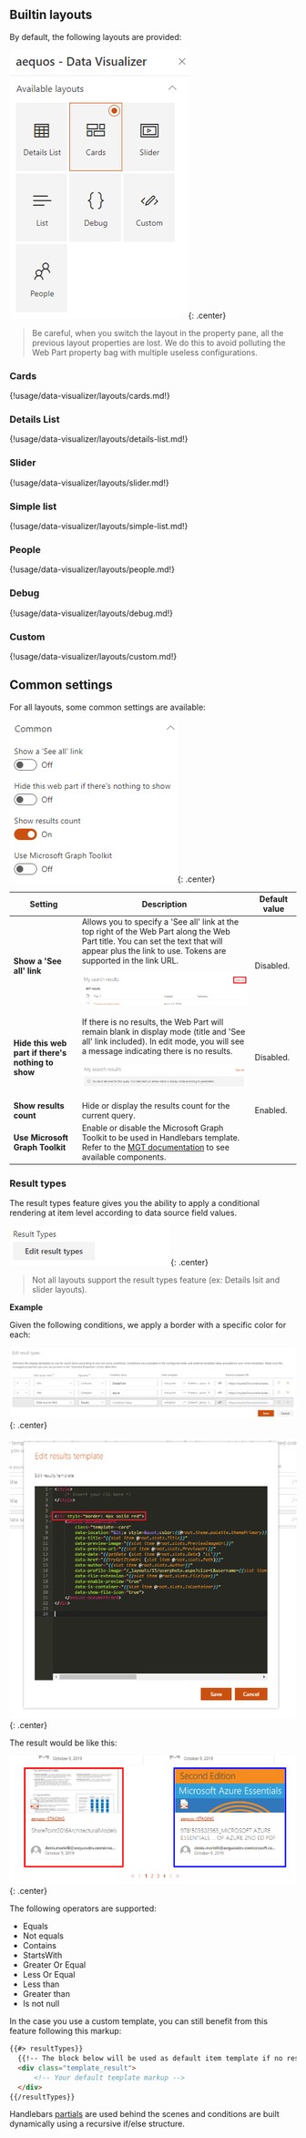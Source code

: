 ## Builtin layouts

By default, the following layouts are provided:

!["Available layouts"](../../../assets/webparts/data_visualizer/layouts/available_layouts.png){: .center}

> Be careful, when you switch the layout in the property pane, all the previous layout properties are lost. We do this to avoid polluting the Web Part property bag with multiple useless configurations.

### Cards

{!usage/data-visualizer/layouts/cards.md!}

### Details List

{!usage/data-visualizer/layouts/details-list.md!}

### Slider

{!usage/data-visualizer/layouts/slider.md!}

### Simple list

{!usage/data-visualizer/layouts/simple-list.md!}

### People

{!usage/data-visualizer/layouts/people.md!}

### Debug

{!usage/data-visualizer/layouts/debug.md!}

### Custom

{!usage/data-visualizer/layouts/custom.md!}

## Common settings

For all layouts, some common settings are available:

!["Common options"](../../../assets/webparts/data_visualizer/layouts/common_options.png){: .center}

| Setting | Description | Default value 
| ------- |---------------- | ---------- |
| **Show a 'See all' link** | Allows you to specify a 'See all' link at the top right of the Web Part along the Web Part title. You can set the text that will appear plus the link to use. Tokens are supported in the link URL. <p align="center">!["Common options"](../../../assets/webparts/data_visualizer/layouts/see_all_link.png)</p> | Disabled.
| **Hide this web part if there's nothing to show** | If there is no results, the Web Part will remain blank in display mode (title and 'See all' link included). In edit mode, you will see a message indicating there is no results. <p align="center">!["Common options"](../../../assets/webparts/data_visualizer/layouts/hide_webpart.png)</p> | Disabled.
| **Show results count** | Hide or display the results count for the current query. | Enabled.
| **Use Microsoft Graph Toolkit** | Enable or disable the Microsoft Graph Toolkit to be used in Handlebars template. Refer to the [MGT documentation](https://docs.microsoft.com/en-us/graph/toolkit/overview) to see available components.

### Result types

The result types feature gives you the ability to apply a conditional rendering at item level according to data source field values.

![Result Types](../../../assets/webparts/data_visualizer/layouts/result_types_btn.png){: .center}

> Not all layouts support the result types feature (ex: Details lsit and slider layouts).

**Example**

Given the following conditions, we apply a border with a specific color for each: 

![Result Types](../../../assets/webparts/data_visualizer/layouts/result_types.png){: .center}

![Result Types template](../../../assets/webparts/data_visualizer/layouts/result_types_template.png){: .center}

The result would be like this:

![Result Types template](../../../assets/webparts/data_visualizer/layouts/result_types_result.png){: .center}

The following operators are supported:

- Equals
- Not equals
- Contains
- StartsWith
- Greater Or Equal
- Less Or Equal
- Less than
- Greater than
- Is not null

In the case you use a custom template, you can still benefit from this feature following this markup:

```html
{{#> resultTypes}}
  {{!-- The block below will be used as default item template if no result types matched --}}
  <div class="template_result">
      <!-- Your default template markup -->
  </div>
{{/resultTypes}}
```

Handlebars [partials](https://handlebarsjs.com/partials.html) are used behind the scenes and conditions are built dynamically using a recursive if/else structure.

